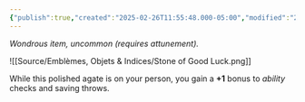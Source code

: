```yaml
---
{"publish":true,"created":"2025-02-26T11:55:48.000-05:00","modified":"2025-02-26T11:55:48.887-05:00","tags":["Magnus","Objet"],"cssclasses":""}
---
```


*Wondrous item, uncommon (requires attunement).* 

![[Source/Emblèmes, Objets & Indices/Stone of Good Luck.png]]

While this polished agate is on your person, you gain a **+1** bonus to *ability* checks and saving throws.